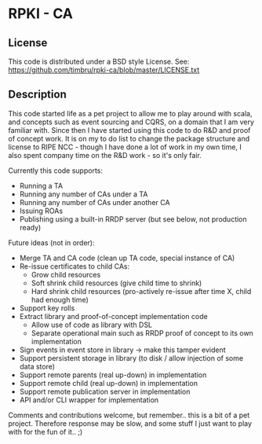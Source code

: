 RPKI - CA
================

License
-------
This code is distributed under a BSD style License. See:
https://github.com/timbru/rpki-ca/blob/master/LICENSE.txt

Description
-----------
This code started life as a pet project to allow me to play around with scala, and concepts such as
event sourcing and CQRS, on a domain that I am very familiar with. Since then I have started using
this code to do R&D and proof of concept work. It is on my to do list to change the package structure
and license to RIPE NCC - though I have done a lot of work in my own time, I also spent company time
on the R&D work - so it's only fair.

Currently this code supports:
 * Running a TA
 * Running any number of CAs under a TA
 * Running any number of CAs under another CA
 * Issuing ROAs
 * Publishing using a built-in RRDP server (but see below, not production ready)

Future ideas (not in order):
 * Merge TA and CA code (clean up TA code, special instance of CA)
 * Re-issue certificates to child CAs:
   * Grow child resources
   * Soft shrink child resources (give child time to shrink)
   * Hard shrink child resources (pro-actively re-issue after time X, child had enough time)
 * Support key rolls
 * Extract library and proof-of-concept implementation code
   * Allow use of code as library with DSL
   * Separate operational main such as RRDP proof of concept to its own implementation
 * Sign events in event store in library -> make this tamper evident
 * Support persistent storage in library (to disk / allow injection of some data store)
 * Support remote parents (real up-down) in implementation
 * Support remote child (real up-down) in implementation
 * Support remote publication server in implementation
 * API and/or CLI wrapper for implementation

Comments and contributions welcome, but remember.. this is a bit of a pet project. Therefore response
may be slow, and some stuff I just want to play with for the fun of it.. ;)